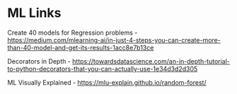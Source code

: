 # ML Links 
Create 40 models for Regression problems - https://medium.com/mlearning-ai/in-just-4-steps-you-can-create-more-than-40-model-and-get-its-results-1acc8e7b13ce

Decorators in Depth - https://towardsdatascience.com/an-in-depth-tutorial-to-python-decorators-that-you-can-actually-use-1e34d3d2d305

ML Visually Explained - https://mlu-explain.github.io/random-forest/
